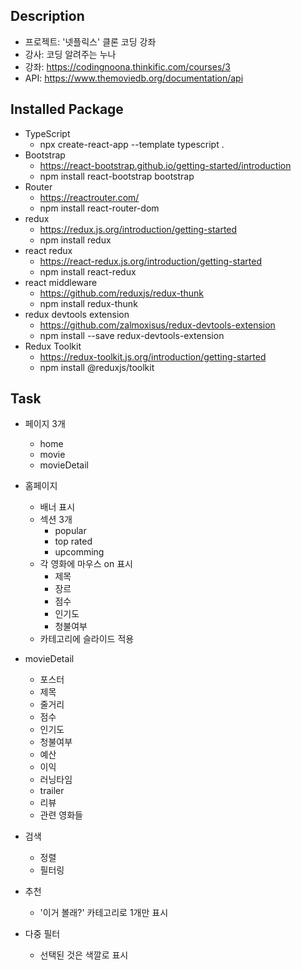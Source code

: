 ## Description
- 프로젝트: '넷플릭스' 클론 코딩 강좌
- 강사: 코딩 알려주는 누나
- 강좌: https://codingnoona.thinkific.com/courses/3
- API: https://www.themoviedb.org/documentation/api

## Installed Package
- TypeScript
  - npx create-react-app --template typescript .
- Bootstrap
  - https://react-bootstrap.github.io/getting-started/introduction
  - npm install react-bootstrap bootstrap
- Router
  - https://reactrouter.com/
  - npm install react-router-dom
- redux
  - https://redux.js.org/introduction/getting-started
  - npm install redux
- react redux
  - https://react-redux.js.org/introduction/getting-started
  - npm install react-redux
- react middleware
  - https://github.com/reduxjs/redux-thunk
  - npm install redux-thunk
- redux devtools extension
  - https://github.com/zalmoxisus/redux-devtools-extension
  - npm install --save redux-devtools-extension
- Redux Toolkit
  - https://redux-toolkit.js.org/introduction/getting-started
  - npm install @reduxjs/toolkit

## Task
- 페이지 3개
  - home
  - movie
  - movieDetail
- 홈페이지
  - 배너 표시
  - 섹션 3개
    - popular
    - top rated
    - upcomming
  - 각 영화에 마우스 on 표시
    - 제목
    - 장르
    - 점수
    - 인기도
    - 청불여부
  - 카테고리에 슬라이드 적용
- movieDetail
  - 포스터
  - 제목
  - 줄거리
  - 점수
  - 인기도
  - 청불여부
  - 예산
  - 이익
  - 러닝타임
  - trailer
  - 리뷰
  - 관련 영화들
- 검색
  - 정렬
  - 필터링

- 추천
  - '이거 볼래?' 카테고리로 1개만 표시
- 다중 필터
  - 선택된 것은 색깔로 표시